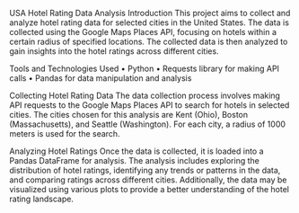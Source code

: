USA Hotel Rating Data Analysis
Introduction
This project aims to collect and analyze hotel rating data for selected cities in the United States. The data is collected using the Google Maps Places API, focusing on hotels within a certain radius of specified locations. The collected data is then analyzed to gain insights into the hotel ratings across different cities.

Tools and Technologies Used
•	Python
•	Requests library for making API calls
•	Pandas for data manipulation and analysis

Collecting Hotel Rating Data
The data collection process involves making API requests to the Google Maps Places API to search for hotels in selected cities. The cities chosen for this analysis are Kent (Ohio), Boston (Massachusetts), and Seattle (Washington). For each city, a radius of 1000 meters is used for the search.

Analyzing Hotel Ratings
Once the data is collected, it is loaded into a Pandas DataFrame for analysis. The analysis includes exploring the distribution of hotel ratings, identifying any trends or patterns in the data, and comparing ratings across different cities. Additionally, the data may be visualized using various plots to provide a better understanding of the hotel rating landscape.
